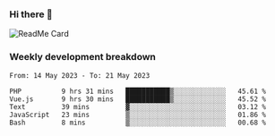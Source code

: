 ### Hi there 👋

<!--
**itzcy/itzcy** is a ✨ _special_ ✨ repository because its `README.md` (this file) appears on your GitHub profile.

Here are some ideas to get you started:

- 🔭 I’m currently working on ...
- 🌱 I’m currently learning ...
- 👯 I’m looking to collaborate on ...
- 🤔 I’m looking for help with ...
- 💬 Ask me about ...
- 📫 How to reach me: ...
- 😄 Pronouns: ...
- ⚡ Fun fact: ...
-->
![ReadMe Card](https://github-readme-stats.vercel.app/api?username=itzcy&show_icons=true&title_color=2d3198&icon_color=797cb8&text_color=24292e&bg_color=f6f8fa)

### Weekly development breakdown
<!--START_SECTION:waka-->

```text
From: 14 May 2023 - To: 21 May 2023

PHP          9 hrs 31 mins   ███████████▒░░░░░░░░░░░░░   45.61 %
Vue.js       9 hrs 30 mins   ███████████▒░░░░░░░░░░░░░   45.52 %
Text         39 mins         ▓░░░░░░░░░░░░░░░░░░░░░░░░   03.12 %
JavaScript   23 mins         ▒░░░░░░░░░░░░░░░░░░░░░░░░   01.86 %
Bash         8 mins          ▒░░░░░░░░░░░░░░░░░░░░░░░░   00.68 %
```

<!--END_SECTION:waka-->
